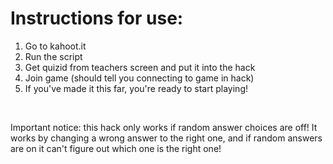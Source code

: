 <h1>Instructions for use:</h1>
<ol>
<li>Go to kahoot.it</li>
<li>Run the script</li>
<li>Get quizid from teachers screen and put it into the hack</li>
<li>Join game (should tell you connecting to game in hack)</li>
<li>If you've made it this far, you're ready to start playing!</li>
</ol><br>
<p>Important notice: this hack only works if random answer choices are off! It works by changing a wrong answer to the right one, and if random answers are on it can't figure out which one is the right one!</p>

